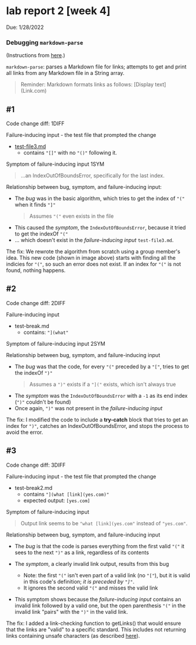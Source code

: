 # lab report 2 [week 4]

Due: 1/28/2022  
### **Debugging `markdown-parse`**
(Instructions from [here](https://ucsd-cse15l-w22.github.io/week/week4/).)

`markdown-parse`: parses a Markdown file for links; attempts to get and print all links from any Markdown file in a String array.
> Reminder: Markdown formats links as follows: \[Display text](Link.com)

## #1

Code change diff: 1DIFF

Failure-inducing input - the test file that prompted the change
- [test-file3.md](https://github.com/jeanniekim/markdown-parse/blob/4922bc11db4e619c447407af78687cc35670972d/test-file3.md)
    - contains `"[]"` with no `"()"` following it.

Symptom of failure-inducing input 1SYM
> ...an IndexOutOfBoundsError, specifically for the last index.

Relationship between bug, symptom, and failure-inducing input:
- The *bug* was in the basic algorithm, which tries to get the index of `"("` when it finds `"]"`
    > Assumes `"("` even exists in the file
- This caused the *symptom*, the `IndexOutOfBoundsError`, because it tried to get the indexOf `"("`
- ... which doesn't exist in the *failure-inducing input* `test-file3.md`.

The fix: We rewrote the algorithm from scratch using a group member's idea. This new code (shown in image above) starts with finding all the indicies for `"("`, so such an error does not exist. If an index for `"("` is not found, nothing happens.


## #2

Code change diff: 2DIFF

Failure-inducing input
- test-break.md
    - contains: `"](what"`

Symptom of failure-inducing input 2SYM

Relationship between bug, symptom, and failure-inducing input
- The *bug* was that the code, for every `"("` preceded by a `"["`, tries to get the indexOf `")"`
    > Assumes a `")"` exists if a `"]("` exists, which isn't always true
- The *symptom* was the `IndexOutOfBoundsError` with a `-1` as its end index (`")"` couldn't be found)
- Once again, `")"` was not present in the *failure-inducing input*

The fix: I modified the code to include a **try-catch** block that tries to get an index for `")"`, catches an IndexOutOfBoundsError, and stops the process to avoid the error.


## #3

Code change diff: 3DIFF

Failure-inducing input - the test file that prompted the change
- test-break2.md
    - contains `"](what [link](yes.com)"`
    - expected output: `[yes.com]`

Symptom of failure-inducing input

> Output link seems to be `"what [link](yes.com"` instead of `"yes.com"`.

Relationship between bug, symptom, and failure-inducing input
- The *bug* is that the code is parses everything from the first valid `"("` it sees to the next `")"` as a link, regardless of its contents
    
- The *symptom*, a clearly invalid link output, results from this bug
    - Note: the first `"("` isn't even part of a valid link (no `"["`), but it is valid in this code's definition; *it is preceded by `"]"`*.
    - It ignores the second valid `"("` and misses the valid link

- This symptom shows because the *failure-inducing input* contains an invalid link followed by a valid one, but the open parenthesis `"("` in the invalid link "pairs" with the `")"` in the valid link.

The fix: I added a link-checking function to getLinks() that would ensure that the links are "valid" to a specific standard. This includes not returning links containing unsafe characters (as described [here](https://tinyurl.com/339ncmvh)). 